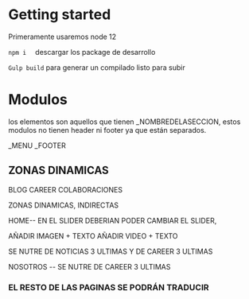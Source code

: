 
# Getting started
Primeramente usaremos node 12

`npm i  ` descargar los package de desarrollo


`Gulp build` para generar un compilado listo para subir



# Modulos

los elementos son aquellos que tienen _NOMBREDELASECCION, estos modulos no tienen header ni footer ya que están separados. 

_MENU
_FOOTER

## ZONAS DINAMICAS

BLOG
CAREER
COLABORACIONES

ZONAS DINAMICAS, INDIRECTAS

HOME-- 
EN EL SLIDER DEBERIAN PODER CAMBIAR EL SLIDER, 

AÑADIR IMAGEN + TEXTO
AÑADIR VIDEO  + TEXTO


SE NUTRE DE 
NOTICIAS  3 ULTIMAS
Y DE CAREER 3 ULTIMAS


NOSOTROS -- SE NUTRE DE CAREER 3 ULTIMAS


### EL RESTO DE LAS PAGINAS SE PODRÁN TRADUCIR
